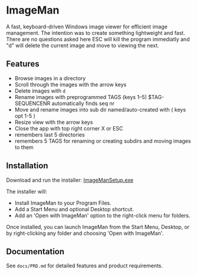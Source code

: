 # ImageMan

A fast, keyboard-driven Windows image viewer for efficient image management.
The intention was to create something lightweight and fast.
There are no questions asked here ESC will kill the program immediatly and "d" will delete the current image and move to viewing the next.

## Features
- Browse images in a directory
- Scroll through the images with the arrow keys
- Delete images with `d`
- Rename images with preprogrammed TAGS (keys 1–5)   $TAG-SEQUENCENR automatically finds seq nr
- Move and rename images into sub dir named/auto-created with ( keys opt 1-5 )
- Resize view with the arrow keys
- Close the app with top right corner X or ESC
- remembers last 5 directories
- remembers 5 TAGS for renaming or creating subdirs and moving images to them

## Installation

Download and run the installer: [ImageManSetup.exe](ImageManSetup.exe)

The installer will:
- Install ImageMan to your Program Files.
- Add a Start Menu and optional Desktop shortcut.
- Add an 'Open with ImageMan' option to the right-click menu for folders.

Once installed, you can launch ImageMan from the Start Menu, Desktop, or by right-clicking any folder and choosing 'Open with ImageMan'.

## Documentation
See `docs/PRD.md` for detailed features and product requirements.
